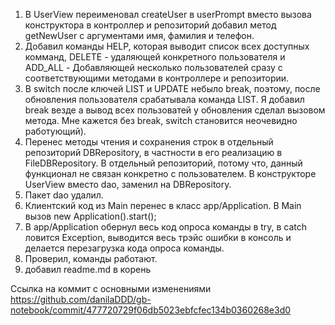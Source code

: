 1. В UserView переименовал createUser в userPrompt
 вместо вызова конструктора в контроллер и репозиторий добавил метод getNewUser с аргументами имя, фамилия и телефон.
2. Добавил команды HELP, которая выводит список всех доступных комманд, DELETE - удаляющей конкретного пользователя и ADD_ALL - Добавляющей несколько пользователей сразу с соответствующими методами в контроллере и репозитории.
3. В switch после ключей LIST и UPDATE небыло break, поэтому, после обновления пользователя срабатывала команда LIST. Я добавил break везде а вывод всех пользоватей у обновления сделал вызовом метода. Мне кажется без break, switch становится неочевидно работующий).
4. Перенес методы чтения и сохранения строк в отдельный репозиторий DBRepository, в частности в его реализацию в FileDBRepository. В отдельный репозиторий, потому что, данный функционал не связан конкретно с пользователем. В конструкторе UserView вместо dao, заменил на DBRepository.
5. Пакет dao удалил.
6. Клиентский код из Main перенес в класс app/Application. В Main вызов new Application().start();
7. В app/Application обернул весь код опроса команды в try, в catch ловится Exception, выводится весь трэйс ошибки в консоль и делается перезагрузка кода опроса команды.
8. Проверил, команды работают.
9. добавил readme.md в корень

Ссылка на коммит с основными изменениями https://github.com/danilaDDD/gb-notebook/commit/477720729f06db5023ebfcfec134b0360268e3d0

